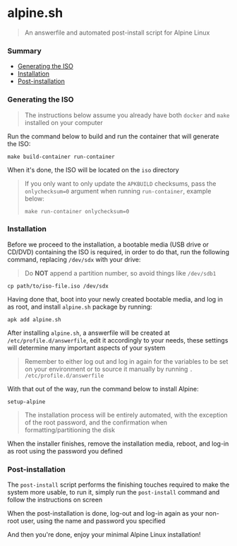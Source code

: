 # alpine.sh

> An answerfile and automated post-install script for Alpine Linux

### Summary

- [Generating the ISO](#generating-the-iso)
- [Installation](#installation)
- [Post-installation](#post-installation)

### Generating the ISO

> The instructions below assume you already have both `docker` and `make`
installed on your computer

Run the command below to build and run the container that will generate the ISO:

```
make build-container run-container
```

When it's done, the ISO will be located on the `iso` directory

> If you only want to only update the `APKBUILD` checksums, pass the
> `onlychecksum=0` argument when running `run-container`, example below:
>
> ```
> make run-container onlychecksum=0
> ```

### Installation

Before we proceed to the installation, a bootable media (USB drive or CD/DVD)
containing the ISO is required, in order to do that, run the following command,
replacing `/dev/sdx` with your drive:

> Do **NOT** append a partition number, so avoid things like `/dev/sdb1`

```
cp path/to/iso-file.iso /dev/sdx
```

Having done that, boot into your newly created bootable media, and log in as
root, and install `alpine.sh` package by running:

```
apk add alpine.sh
```

After installing `alpine.sh`, a answerfile will be created at
`/etc/profile.d/answerfile`, edit it accordingly to your needs, these settings
will determine many important aspects of your system

> Remember to either log out and log in again for the variables to be set on
your environment or to source it manually by running
`. /etc/profile.d/answerfile`

With that out of the way, run the command below to install Alpine:

```
setup-alpine
```

> The installation process will be entirely automated, with the exception of the
root password, and the confirmation when formatting/partitioning the disk

When the installer finishes, remove the installation media, reboot, and log-in
as root using the password you defined

### Post-installation

The `post-install` script performs the finishing touches required to make the
system more usable, to run it, simply run the `post-install` command and follow
the instructions on screen

When the post-installation is done, log-out and log-in again as your non-root
user, using the name and password you specified

And then you're done, enjoy your minimal Alpine Linux installation!
